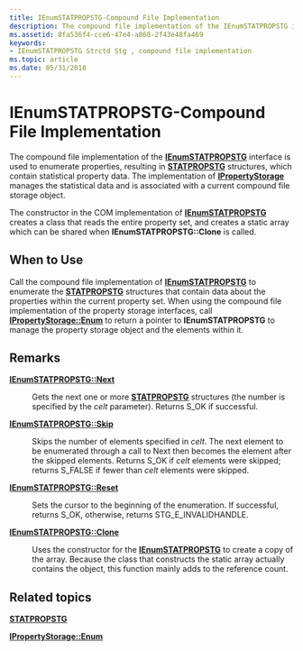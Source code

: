 ```yaml
---
title: IEnumSTATPROPSTG-Compound File Implementation
description: The compound file implementation of the IEnumSTATPROPSTG interface is used to enumerate properties, resulting in STATPROPSTG structures, which contain statistical property data.
ms.assetid: 8fa536f4-cce6-47e4-a860-2f43e48fa469
keywords:
- IEnumSTATPROPSTG Strctd Stg , compound file implementation
ms.topic: article
ms.date: 05/31/2018
---
```


# IEnumSTATPROPSTG-Compound File Implementation

The compound file implementation of the [**IEnumSTATPROPSTG**](https://msdn.microsoft.com/library/Aa379210(v=VS.85).aspx) interface is used to enumerate properties, resulting in [**STATPROPSTG**](https://msdn.microsoft.com/library/Aa379210(v=VS.85).aspx) structures, which contain statistical property data. The implementation of [**IPropertyStorage**](/windows/desktop/api/Propidl/nn-propidl-ipropertystorage) manages the statistical data and is associated with a current compound file storage object.

The constructor in the COM implementation of [**IEnumSTATPROPSTG**](https://msdn.microsoft.com/library/Aa379210(v=VS.85).aspx) creates a class that reads the entire property set, and creates a static array which can be shared when **IEnumSTATPROPSTG::Clone** is called.

## When to Use

Call the compound file implementation of [**IEnumSTATPROPSTG**](https://msdn.microsoft.com/library/Aa379210(v=VS.85).aspx) to enumerate the [**STATPROPSTG**](https://msdn.microsoft.com/library/Aa379210(v=VS.85).aspx) structures that contain data about the properties within the current property set. When using the compound file implementation of the property storage interfaces, call [**IPropertyStorage::Enum**](/windows/desktop/api/Propidl/nf-propidl-ipropertystorage-enum) to return a pointer to **IEnumSTATPROPSTG** to manage the property storage object and the elements within it.

## Remarks

<dl> <dt>

<span id="IEnumSTATPROPSTG__Next"></span><span id="ienumstatpropstg__next"></span><span id="IENUMSTATPROPSTG__NEXT"></span>[**IEnumSTATPROPSTG::Next**](https://msdn.microsoft.com/library/Aa379210(v=VS.85).aspx)
</dt> <dd>

Gets the next one or more [**STATPROPSTG**](https://msdn.microsoft.com/library/Aa379210(v=VS.85).aspx) structures (the number is specified by the *celt* parameter). Returns S\_OK if successful.

</dd> <dt>

<span id="IEnumSTATPROPSTG__Skip"></span><span id="ienumstatpropstg__skip"></span><span id="IENUMSTATPROPSTG__SKIP"></span>[**IEnumSTATPROPSTG::Skip**](https://msdn.microsoft.com/library/Aa379210(v=VS.85).aspx)
</dt> <dd>

Skips the number of elements specified in *celt*. The next element to be enumerated through a call to Next then becomes the element after the skipped elements. Returns S\_OK if *celt* elements were skipped; returns S\_FALSE if fewer than *celt* elements were skipped.

</dd> <dt>

<span id="IEnumSTATPROPSTG__Reset"></span><span id="ienumstatpropstg__reset"></span><span id="IENUMSTATPROPSTG__RESET"></span>[**IEnumSTATPROPSTG::Reset**](https://msdn.microsoft.com/library/Aa379210(v=VS.85).aspx)
</dt> <dd>

Sets the cursor to the beginning of the enumeration. If successful, returns S\_OK, otherwise, returns STG\_E\_INVALIDHANDLE.

</dd> <dt>

<span id="IEnumSTATPROPSTG__Clone"></span><span id="ienumstatpropstg__clone"></span><span id="IENUMSTATPROPSTG__CLONE"></span>[**IEnumSTATPROPSTG::Clone**](https://msdn.microsoft.com/library/Aa379210(v=VS.85).aspx)
</dt> <dd>

Uses the constructor for the [**IEnumSTATPROPSTG**](https://msdn.microsoft.com/library/Aa379210(v=VS.85).aspx) to create a copy of the array. Because the class that constructs the static array actually contains the object, this function mainly adds to the reference count.

</dd> </dl>

## Related topics

<dl> <dt>

[**STATPROPSTG**](https://msdn.microsoft.com/library/Aa379210(v=VS.85).aspx)
</dt> <dt>

[**IPropertyStorage::Enum**](/windows/desktop/api/Propidl/nf-propidl-ipropertystorage-enum)
</dt> </dl>

 

 




